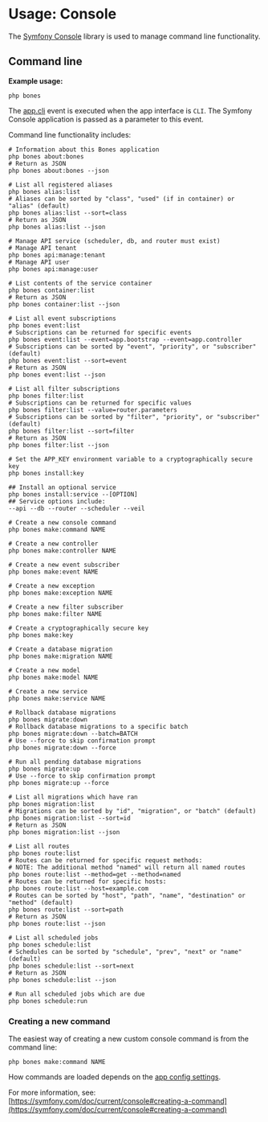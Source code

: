 # Usage: Console

The [Symfony Console](https://github.com/symfony/console) library is used to manage command line functionality.

## Command line

**Example usage:**

```
php bones
```

The [app.cli](../services/events.md) event is executed when the app interface is `CLI`.
The Symfony Console application is passed as a parameter to this event.

Command line functionality includes:

```shell
# Information about this Bones application
php bones about:bones
# Return as JSON
php bones about:bones --json

# List all registered aliases
php bones alias:list
# Aliases can be sorted by "class", "used" (if in container) or "alias" (default)
php bones alias:list --sort=class
# Return as JSON
php bones alias:list --json

# Manage API service (scheduler, db, and router must exist)
# Manage API tenant
php bones api:manage:tenant
# Manage API user
php bones api:manage:user

# List contents of the service container
php bones container:list
# Return as JSON
php bones container:list --json

# List all event subscriptions
php bones event:list
# Subscriptions can be returned for specific events
php bones event:list --event=app.bootstrap --event=app.controller
# Subscriptions can be sorted by "event", "priority", or "subscriber" (default)
php bones event:list --sort=event
# Return as JSON
php bones event:list --json

# List all filter subscriptions
php bones filter:list
# Subscriptions can be returned for specific values
php bones filter:list --value=router.parameters
# Subscriptions can be sorted by "filter", "priority", or "subscriber" (default)
php bones filter:list --sort=filter
# Return as JSON
php bones filter:list --json

# Set the APP_KEY environment variable to a cryptographically secure key
php bones install:key

## Install an optional service
php bones install:service --[OPTION]
## Service options include:
--api --db --router --scheduler --veil

# Create a new console command
php bones make:command NAME

# Create a new controller
php bones make:controller NAME

# Create a new event subscriber
php bones make:event NAME

# Create a new exception
php bones make:exception NAME

# Create a new filter subscriber
php bones make:filter NAME

# Create a cryptographically secure key
php bones make:key

# Create a database migration
php bones make:migration NAME

# Create a new model
php bones make:model NAME

# Create a new service
php bones make:service NAME

# Rollback database migrations
php bones migrate:down
# Rollback database migrations to a specific batch
php bones migrate:down --batch=BATCH
# Use --force to skip confirmation prompt
php bones migrate:down --force

# Run all pending database migrations
php bones migrate:up 
# Use --force to skip confirmation prompt
php bones migrate:up --force

# List all migrations which have ran
php bones migration:list
# Migrations can be sorted by "id", "migration", or "batch" (default)
php bones migration:list --sort=id
# Return as JSON
php bones migration:list --json

# List all routes
php bones route:list
# Routes can be returned for specific request methods:
# NOTE: The additional method "named" will return all named routes
php bones route:list --method=get --method=named
# Routes can be returned for specific hosts:
php bones route:list --host=example.com
# Routes can be sorted by "host", "path", "name", "destination" or "method" (default)
php bones route:list --sort=path
# Return as JSON
php bones route:list --json

# List all scheduled jobs
php bones schedule:list
# Schedules can be sorted by "schedule", "prev", "next" or "name" (default)
php bones schedule:list --sort=next
# Return as JSON
php bones schedule:list --json

# Run all scheduled jobs which are due
php bones schedule:run
```

### Creating a new command

The easiest way of creating a new custom console command is from the command line:

```
php bones make:command NAME
```

How commands are loaded depends on the [app config settings](config.md#commands).

For more information, see: [https://symfony.com/doc/current/console#creating-a-command](https://symfony.com/doc/current/console#creating-a-command)